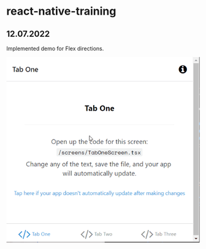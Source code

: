 # react-native-training

## 12.07.2022
Implemented demo for Flex directions.

![flexDirection demo](docs/flexDirection.gif)
